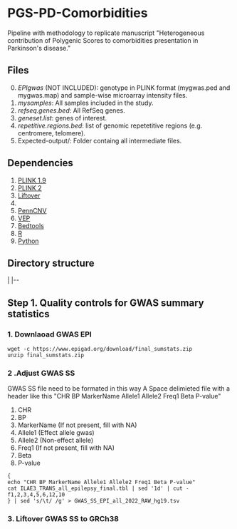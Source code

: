 # PGS-PD-Comorbidities
Pipeline with methodology to replicate manuscript "Heterogeneous contribution of Polygenic Scores to comorbidities presentation in Parkinson's disease."
## Files
0. *EPIgwas* (NOT INCLUDED): genotype in PLINK format (mygwas.ped and mygwas.map) and sample-wise microarray intensity files.  
1. *mysamples*: All samples included in the study.
3. *refseq.genes.bed*: All RefSeq genes.
4. *geneset.list*: genes of interest.
5. *repetitive.regions.bed*: list of genomic repetetitive regions (e.g. centromere, telomere).
6. Expected-output/: Folder containg all intermediate files. 

## Dependencies
1. [PLINK 1.9](https://www.cog-genomics.org/plink/1.9/)
2. [PLINK 2](https://www.cog-genomics.org/plink/2.0/)
3. [Liftover](https://genome.sph.umich.edu/wiki/LiftOver)
4. 
5. [PennCNV](http://penncnv.openbioinformatics.org/en/latest/)
6. [VEP](https://www.ensembl.org/info/docs/tools/vep/index.html)
7. [Bedtools](https://bedtools.readthedocs.io/en/latest/)
8. [R](https://www.r-project.org/)
9. [Python](https://www.python.org/)

## Directory structure
  |
  |--
## Step 1. Quality controls for GWAS summary statistics

### 1. Downlaoad GWAS EPI 
```
wget -c https://www.epigad.org/download/final_sumstats.zip
unzip final_sumstats.zip
```
### 2 .Adjust GWAS SS
GWAS SS file need to be formated in this way
A Space delimieted file with a header like this "CHR BP MarkerName Allele1 Allele2 Freq1 Beta P-value"
1. CHR
2. BP
3. MarkerName (If not present, fill with NA)
4. Allele1 (Effect allele gwas)
5. Allele2 (Non-effect allele)
6. Freq1 (If not present, fill with NA)
7. Beta
8. P-value
```
{
echo "CHR BP MarkerName Allele1 Allele2 Freq1 Beta P-value"
cat ILAE3_TRANS_all_epilepsy_final.tbl | sed '1d' | cut -f1,2,3,4,5,6,12,10  
} | sed 's/\t/ /g' > GWAS_SS_EPI_all_2022_RAW_hg19.tsv
```
### 3. Liftover GWAS SS to GRCh38

